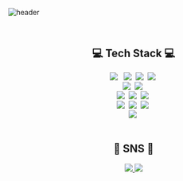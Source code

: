 ![header](https://capsule-render.vercel.app/api?type=slice&color=auto&height=200&section=header&text=Hello&desc=I'm%20Jin%20young&fontSize=60&rotate=14&fontAlignY=25&fontAlign=75&descAlignY=43&descAlign=80&&animation=twinkling)

<br>
<div align=center>
	<h2 align="center"> 💻 Tech Stack 💻</h2>
</div>
<div align=center>
  <img src="https://img.shields.io/badge/JAVA-007396?style=for-the-badge&logo=Conda-Forge&logoColor=white"> &nbsp 
  <img src="https://img.shields.io/badge/spring boot-6DB33F?style=for-the-badge&logo=springboot&logoColor=white">&nbsp 
  <img src="https://img.shields.io/badge/MyBatis-%23002583?style=for-the-badge&logo=mybatis&logoColor=white"/>&nbsp
  <img src="https://img.shields.io/badge/JPA-00758F?style=for-the-badge&logo=mybatis&logoColor=white"/>&nbsp <br>
  <img src="https://img.shields.io/badge/C%23-00599C?style=for-the-badge&logo=c%2B%2B&logoColor=white">&nbsp
  <img src="https://img.shields.io/badge/unity-%23000000?style=for-the-badge&logo=unity&logoColor=white"/>&nbsp <br>
  <img src="https://img.shields.io/badge/mysql-4479A1?style=for-the-badge&logo=mysql&logoColor=white">&nbsp
  <img src="https://img.shields.io/badge/oracle-F80000?style=for-the-badge&logo=oracle&logoColor=white">&nbsp
  <img src="https://img.shields.io/badge/mariaDB-003545?style=for-the-badge&logo=mariaDB&logoColor=white">&nbsp <br>
  <img src="https://img.shields.io/badge/Amazon EC2-FF9900?style=for-the-badge&logo=Amazon EC2&logoColor=white"/></a>&nbsp 
  <img src="https://img.shields.io/badge/Amazon RDS-527FFF?style=for-the-badge&logo=Amazon RDS&logoColor=white"/></a>&nbsp 
  <img src="https://img.shields.io/badge/Amazon S3-569A31?style=for-the-badge&logo=Amazon S3&logoColor=white"/></a>&nbsp <br>
  <img src="https://img.shields.io/badge/ETL-Extract%2C%20Transform%2C%20Load-blue?style=for-the-badge&logo=oracle"/></a>&nbsp <br>
</div>
<br>

<div align=center>
	<h2 align="center">🎨 SNS 🎨</h2>
</div>
<div align=center>
	<a href="https://velog.io/@jy3026">
		<img src="https://img.shields.io/badge/Blog-FF9800?style=for-the-badge&logo=Blogger&logoColor=white" />
	</a>
	<a href="mailto:cjyhappy12@gmail.com">
		<img src="https://img.shields.io/badge/Mail-30B980?style=for-the-badge&logo=Gmail&logoColor=white" />
	</a>
</div>

<br>



